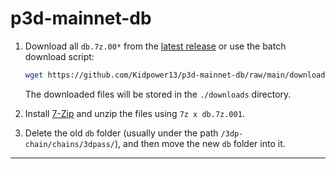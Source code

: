 # p3d-mainnet-db

1. Download all `db.7z.00*` from the [latest release](https://github.com/Kidpower13/p3d-mainnet-db/releases) or use the batch download script:

   ```bash
   wget https://github.com/Kidpower13/p3d-mainnet-db/raw/main/download.sh && sudo chmod 777 download.sh && ./download.sh
   ```

   The downloaded files will be stored in the `./downloads` directory.

2. Install [7-Zip](https://github.com/Snezhnaya-Fatui/7-Zip) and unzip the files using `7z x db.7z.001`.

3. Delete the old `db` folder (usually under the path `/3dp-chain/chains/3dpass/`), and then move the new `db` folder into it.

---


